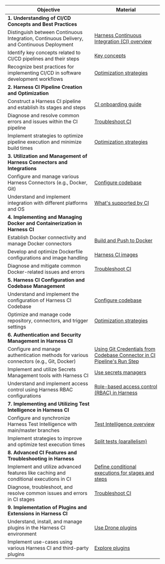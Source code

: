 | Objective   | Material |
| ------ | ----- |
| **1. Understanding of CI/CD Concepts and Best Practices** ||
| Distinguish between Continuous Integration, Continuous Delivery, and Continuous Deployment | [Harness Continuous Integration (CI) overview](https://developer.harness.io/docs/continuous-integration/get-started/overview) |
| Identify key concepts related to CI/CD pipelines and their steps| [Key concepts](https://developer.harness.io/docs/continuous-integration/get-started/key-concepts)|
| Recognize best practices for implementing CI/CD in software development workflows | [Optimization strategies](https://developer.harness.io/docs/continuous-integration/use-ci/prep-ci-pipeline-components/#optimization-strategies) |
| **2. Harness CI Pipeline Creation and Optimization** ||
| Construct a Harness CI pipeline and establish its stages and steps | [CI onboarding guide](https://developer.harness.io/docs/continuous-integration/get-started/onboarding-guide) |
| Diagnose and resolve common errors and issues within the CI pipeline   | [Troubleshoot CI](https://developer.harness.io/docs/continuous-integration/troubleshoot-ci/troubleshooting-ci) |
| Implement strategies to optimize pipeline execution and minimize build times | [Optimization strategies](https://developer.harness.io/docs/continuous-integration/use-ci/prep-ci-pipeline-components/#optimization-strategies) |
| **3. Utilization and Management of Harness Connectors and Integrations**  | |
| Configure and manage various Harness Connectors (e.g., Docker, Git)| [Configure codebase](https://developer.harness.io/docs/continuous-integration/use-ci/codebase-configuration/create-and-configure-a-codebase/)|
| Understand and implement integration with different platforms and OS | [What's supported by CI](https://developer.harness.io/docs/continuous-integration/ci-supported-platforms)|
| **4. Implementing and Managing Docker and Containerization in Harness CI** ||
| Establish Docker connectivity and manage Docker connectors | [Build and Push to Docker](https://developer.harness.io/docs/continuous-integration/use-ci/build-and-upload-artifacts/build-and-push/build-and-push-to-docker-registry) |
| Develop and optimize Dockerfile configurations and image handling| [Harness CI images](https://developer.harness.io/docs/continuous-integration/use-ci/set-up-build-infrastructure/harness-ci/) |
| Diagnose and mitigate common Docker-related issues and errors | [Troubleshoot CI](/docs/category/troubleshoot-ci)|
| **5. Harness CI Configuration and Codebase Management** ||
| Understand and implement the configuration of Harness CI Codebase | [Configure codebase](https://developer.harness.io/docs/continuous-integration/use-ci/codebase-configuration/create-and-configure-a-codebase/) |
| Optimize and manage code repository, connectors, and trigger settings | [Optimization strategies](https://developer.harness.io/docs/continuous-integration/use-ci/prep-ci-pipeline-components/#optimization-strategies) |
| **6. Authentication and Security Management in Harness CI** ||
| Configure and manage authentication methods for various connectors (e.g., Git, Docker)     | [Using Git Credentials from Codebase Connector in CI Pipeline's Run Step](https://developer.harness.io/kb/continuous-integration/articles/using_git_credentials_from_codebase_connector_in_ci_pipelines_run_step/) |
| Implement and utilize Secrets Management tools with Harness CI | [Use secrets managers](https://developer.harness.io/docs/platform/get-started/tutorials/add-secrets-manager) |
| Understand and implement access control using Harness RBAC configurations | [Role-based access control (RBAC) in Harness](https://developer.harness.io/docs/platform/role-based-access-control/rbac-in-harness/)|
| **7. Implementing and Utilizing Test Intelligence in Harness CI** | |
| Configure and synchronize Harness Test Intelligence with main/master branches              | [Test Intelligence overview](https://developer.harness.io/docs/continuous-integration/use-ci/run-tests/ti-overview) |
| Implement strategies to improve and optimize test execution times                          | [Split tests (parallelism)](https://developer.harness.io/docs/continuous-integration/use-ci/run-tests/speed-up-ci-test-pipelines-using-parallelism) |
| **8. Advanced CI Features and Troubleshooting in Harness** ||
| Implement and utilize advanced features like caching and conditional executions in CI      | [Define conditional executions for stages and steps](/docs/platform/pipelines/step-skip-condition-settings) |
| Diagnose, troubleshoot, and resolve common issues and errors in CI stages| [Troubleshoot CI](/docs/category/troubleshoot-ci) |
| **9. Implementation of Plugins and Extensions in Harness CI**  | |
| Understand, install, and manage plugins in the Harness CI environment | [Use Drone plugins](https://developer.harness.io/docs/continuous-integration/use-ci/use-drone-plugins/run-a-drone-plugin-in-ci)                                                                          |
| Implement use-cases using various Harness CI and third-party plugins | [Explore plugins](https://developer.harness.io/docs/continuous-integration/use-ci/use-drone-plugins/explore-ci-plugins/) |
